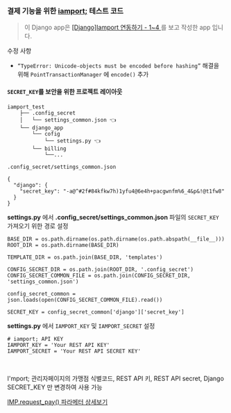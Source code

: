 ### 결제 기능을 위한 [iamport;](http://www.iamport.kr/) 테스트 코드

> 이 Django app은 [[Django]Iamport 연동하기 - 1~4
](http://genius-project.postach.io/post/django-iamport-yeondonghagi-1) 를 보고 작성한 app 입니다.


수정 사항 
	
- `“TypeError: Unicode-objects must be encoded before hashing”` 해결을 위해 `PointTransactionManager` 에 `encode()` 추가

#### `SECRET_KEY`를 보안을 위한 프로젝트 레이아웃

```
iamport_test
    ├── .config_secret
    │   └── settings_common.json 👈
    └── django_app
        └── cofig
            └── settings.py 👈
        └── billing
            └──...
```
```
.config_secret/settings_common.json

{
  "django": {
    "secret_key": "-a@^#2f#84kfkw7h)1yfu4@6e4h+pacgwnfm%6_4&p&!@t1fw8"
  }
}
```

**settings.py** 에서 **.config_secret/settings\_common.json** 파일의 `SECRET_KEY` 가져오기 위한 경로 설정

```
BASE_DIR = os.path.dirname(os.path.dirname(os.path.abspath(__file__)))
ROOT_DIR = os.path.dirname(BASE_DIR)

TEMPLATE_DIR = os.path.join(BASE_DIR, 'templates')

CONFIG_SECRET_DIR = os.path.join(ROOT_DIR, '.config_secret')
CONFIG_SECRET_COMMON_FILE = os.path.join(CONFIG_SECRET_DIR, 'settings_common.json')

config_secret_common = json.loads(open(CONFIG_SECRET_COMMON_FILE).read())

SECRET_KEY = config_secret_common['django']['secret_key']
```

**settings.py** 에서 `IAMPORT_KEY` 및 `IAMPORT_SECRET` 설정

```
# iamport; API KEY
IAMPORT_KEY = 'Your REST API KEY'
IAMPORT_SECRET = 'Your REST API SECRET KEY'
```

<br>

I'mport; 관리자페이지의 가맹점 식별코드, REST API 키, REST API secret, Django SECRET_KEY 만 변경하여 사용 가능

[IMP.request_pay() 파라메터 상세보기](https://github.com/iamport/iamport-manual/blob/master/%EC%9D%B8%EC%A6%9D%EA%B2%B0%EC%A0%9C/README.md)